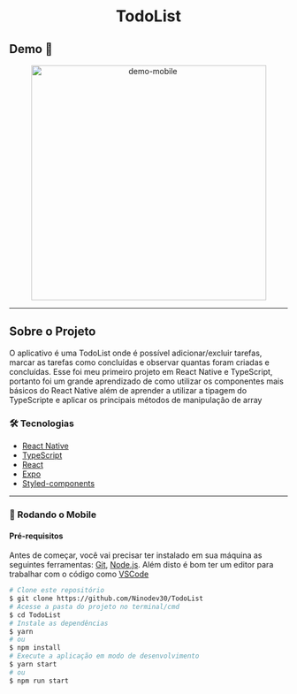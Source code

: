 <h1 style="text-align: center; font-weight: bold;">TodoList</h1>

## Demo 📸

<div align="center" >
  <img src="./github/play1.MP4" alt="demo-mobile" height="425">
</div>

---
## Sobre o Projeto

O aplicativo é uma TodoList onde é possível adicionar/excluir tarefas, marcar as tarefas como concluídas e observar quantas foram criadas e concluídas.
Esse foi meu primeiro projeto em React Native e TypeScript, portanto foi um grande aprendizado de como utilizar os componentes mais básicos do React Native além de aprender a utilizar a tipagem do TypeScripte e aplicar os principais métodos de manipulação de array

### 🛠 Tecnologias

- [React Native](https://reactnative.dev/)
- [TypeScript](https://www.typescriptlang.org/)
- [React](https://pt-br.reactjs.org/)
- [Expo](https://expo.io/)
- [Styled-components](https://styled-components.com/)
---

### 🎲 Rodando o Mobile

#### Pré-requisitos

Antes de começar, você vai precisar ter instalado em sua máquina as seguintes ferramentas:
[Git](https://git-scm.com), [Node.js](https://nodejs.org/en/).
Além disto é bom ter um editor para trabalhar com o código como [VSCode](https://code.visualstudio.com/)

```bash
# Clone este repositório
$ git clone https://github.com/Ninodev30/TodoList
# Acesse a pasta do projeto no terminal/cmd
$ cd TodoList
# Instale as dependências
$ yarn
# ou
$ npm install
# Execute a aplicação em modo de desenvolvimento
$ yarn start
# ou
$ npm run start
```

